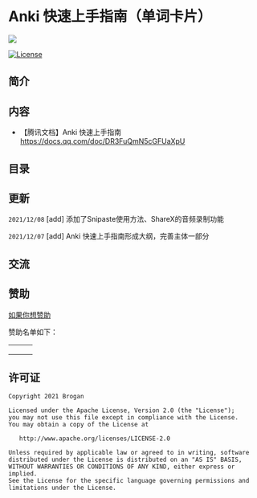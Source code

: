 # Anki 快速上手指南（单词卡片）

![](https://gitee.com/Brogan/image-bed/raw/master/img/top.png)


[![License][licenseSvg]][license]

## 简介

##  内容

- 【腾讯文档】Anki 快速上手指南
  https://docs.qq.com/doc/DR3FuQmN5cGFUaXpU

## 目录

## 更新

`2021/12/08` [add] 添加了Snipaste使用方法、ShareX的音频录制功能

`2021/12/07` [add] Anki 快速上手指南形成大纲，完善主体一部分

## 交流

## 赞助

[如果你想赞助](/Donations.md)

赞助名单如下：

|      |      |      |
| ---- | ---- | ---- |
|      |      |      |
|      |      |      |
|      |      |      |



## 许可证

```
Copyright 2021 Brogan

Licensed under the Apache License, Version 2.0 (the "License");
you may not use this file except in compliance with the License.
You may obtain a copy of the License at

   http://www.apache.org/licenses/LICENSE-2.0

Unless required by applicable law or agreed to in writing, software
distributed under the License is distributed on an "AS IS" BASIS,
WITHOUT WARRANTIES OR CONDITIONS OF ANY KIND, either express or implied.
See the License for the specific language governing permissions and
limitations under the License.
```



<!-- 许可证 -->

[licenseSvg]: https://img.shields.io/badge/License-Apache--2.0-brightgreen.svg
[license]: https://github.com/BroganGrow/AnkiHandBook/blob/main/LICENSE

[qqgroupSvg]: https://img.shields.io/badge/%20Anki%E5%88%B6%E5%8D%A1%E7%BE%A4%20-%40Brogan-brightgreen
[qqgroup]: https://shang.qq.com/wpa/qunwpa?idkey=d906789f84484465e2736f7b524366b4c23afeda38733d5c7b10fc3f6e406e9b

